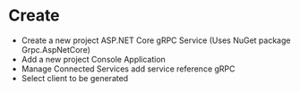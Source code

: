 # Create
* Create a new project ASP.NET Core gRPC Service (Uses NuGet package Grpc.AspNetCore)
* Add a new project Console Application
* Manage Connected Services add service reference gRPC
* Select client to be generated